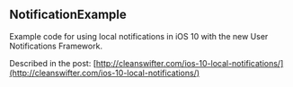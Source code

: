 NotificationExample
---
Example code for using local notifications in iOS 10 with the new User Notifications Framework.

Described in the post: [http://cleanswifter.com/ios-10-local-notifications/](http://cleanswifter.com/ios-10-local-notifications/)
